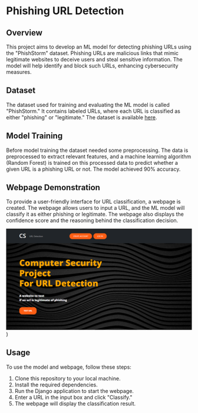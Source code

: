 # Phishing URL Detection

## Overview

This project aims to develop an ML model for detecting phishing URLs using the "PhishStorm" dataset. Phishing URLs are malicious links that mimic legitimate websites to deceive users and steal sensitive information. The model will help identify and block such URLs, enhancing cybersecurity measures.

## Dataset

The dataset used for training and evaluating the ML model is called "PhishStorm." It contains labeled URLs, where each URL is classified as either "phishing" or "legitimate." The dataset is available [here](https://ieeexplore.ieee.org/document/6975177).

## Model Training
Before model training the dataset needed some preprocessing. The data is preprocessed to extract relevant features, and a machine learning algorithm (Random Forest) is trained on this processed data to predict whether a given URL is a phishing URL or not. The model achieved 90% accuracy.

## Webpage Demonstration

To provide a user-friendly interface for URL classification, a webpage is created. The webpage allows users to input a URL, and the ML model will classify it as either phishing or legitimate. The webpage also displays the confidence score and the reasoning behind the classification decision.

![Webpage Screenshot](https://github.com/Anam-jafar/Phishing-URL-Detection/blob/main/Screenshots/Landing%20Page.png))

## Usage

To use the model and webpage, follow these steps:

1. Clone this repository to your local machine.
2. Install the required dependencies.
3. Run the Django application to start the webpage.
4. Enter a URL in the input box and click "Classify."
5. The webpage will display the classification result.



